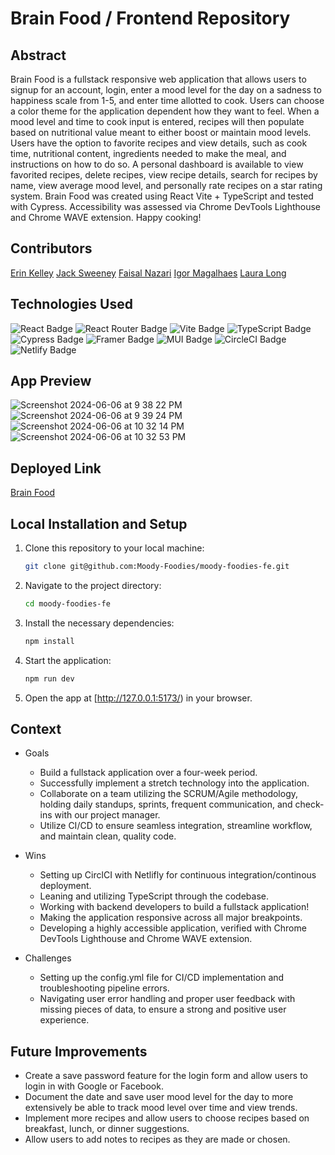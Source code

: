 
# Brain Food / Frontend Repository

## Abstract
Brain Food is a fullstack responsive web application that allows users to signup for an account, login, enter a mood level for the day on a sadness to happiness scale from 1-5, and enter time allotted to cook. Users can choose a color theme for the application dependent how they want to feel. When a mood level and time to cook input is entered, recipes will then populate based on nutritional value meant to either boost or maintain mood levels. Users have the option to favorite recipes and view details, such as cook time, nutritional content, ingredients needed to make the meal, and instructions on how to do so. A personal dashboard is available to view favorited recipes, delete recipes, view recipe details, search for recipes by name, view average mood level, and personally rate recipes on a star rating system. Brain Food was created using React Vite + TypeScript and tested with Cypress. Accessibility was assessed via Chrome DevTools Lighthouse and Chrome WAVE extension. Happy cooking! 

## Contributors
[Erin Kelley](https://github.com/kelleyej) [Jack Sweeney](https://github.com/JackCSweeney) [Faisal Nazari](https://github.com/mfaisalnazari) [Igor Magalhaes](https://github.com/IgorrMagalhaess) [Laura Long](https://github.com/lalonggone/)

## Technologies Used
![React Badge](https://img.shields.io/badge/React-61DAFB?logo=react&logoColor=000&style=flat) ![React Router Badge](https://img.shields.io/badge/React%20Router-CA4245?logo=reactrouter&logoColor=fff&style=flat) ![Vite Badge](https://img.shields.io/badge/Vite-646CFF?logo=vite&logoColor=fff&style=flat) ![TypeScript Badge](https://img.shields.io/badge/TypeScript-3178C6?logo=typescript&logoColor=fff&style=flat) ![Cypress Badge](https://img.shields.io/badge/Cypress-69D3A7?logo=cypress&logoColor=fff&style=flat) ![Framer Badge](https://img.shields.io/badge/Framer-05F?logo=framer&logoColor=fff&style=flat) ![MUI Badge](https://img.shields.io/badge/MUI-007FFF?logo=mui&logoColor=fff&style=flat) ![CircleCI Badge](https://img.shields.io/badge/CircleCI-343434?logo=circleci&logoColor=fff&style=flat) ![Netlify Badge](https://img.shields.io/badge/Netlify-00C7B7?logo=netlify&logoColor=fff&style=flat)

## App Preview
![Screenshot 2024-06-06 at 9 38 22 PM](https://github.com/Moody-Foodies/moody-foodies-fe/assets/120286689/4b4afe44-f6ce-4ea1-b0f4-edc3466c006e)
![Screenshot 2024-06-06 at 9 39 24 PM](https://github.com/Moody-Foodies/moody-foodies-fe/assets/120286689/71a04ceb-f358-42f0-840f-73e513fe8f97)
![Screenshot 2024-06-06 at 10 32 14 PM](https://github.com/Moody-Foodies/moody-foodies-fe/assets/120286689/2e9dc1af-7885-4bb5-9ab3-2058cea87186)
![Screenshot 2024-06-06 at 10 32 53 PM](https://github.com/Moody-Foodies/moody-foodies-fe/assets/120286689/066df49d-18ec-4a6f-85db-7f665afdc578)

## Deployed Link 
[Brain Food](https://jade-lebkuchen-46144d.netlify.app/)

## Local Installation and Setup
1. Clone this repository to your local machine:
   ```sh
   git clone git@github.com:Moody-Foodies/moody-foodies-fe.git
   ```

2. Navigate to the project directory:
   ```sh
   cd moody-foodies-fe
   ```

3. Install the necessary dependencies:
   ```sh
   npm install
   ```

4. Start the application:
   ```sh
   npm run dev
   ```

5. Open the app at [http://127.0.0.1:5173/) in your browser.

## Context
- Goals
   - Build a fullstack application over a four-week period.
   - Successfully implement a stretch technology into the application. 
   - Collaborate on a team utilizing the SCRUM/Agile methodology, holding daily standups, sprints, frequent communication, and check-ins with our project manager.
   - Utilize CI/CD to ensure seamless integration, streamline workflow, and maintain clean, quality code.
     
- Wins
  - Setting up CirclCI with Netlifly for continuous integration/continous deployment.
  - Leaning and utilizing TypeScript through the codebase.
  - Working with backend developers to build a fullstack application!
  - Making the application responsive across all major breakpoints.
  - Developing a highly accessible application, verified with Chrome DevTools Lighthouse and Chrome WAVE extension.
     
- Challenges
  - Setting up the config.yml file for CI/CD implementation and troubleshooting pipeline errors. 
  - Navigating user error handling and proper user feedback with missing pieces of data, to ensure a strong and positive user experience. 

## Future Improvements 
- Create a save password feature for the login form and allow users to login in with Google or Facebook.
- Document the date and save user mood level for the day to more extensively be able to track mood level over time and view trends.
- Implement more recipes and allow users to choose recipes based on breakfast, lunch, or dinner suggestions.
- Allow users to add notes to recipes as they are made or chosen. 
